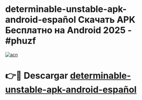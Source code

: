 # determinable-unstable-apk-android-español Скачать APK Бесплатно на Android 2025 - #phuzf

[![acn](https://github.com/user-attachments/assets/0f9c940e-d8b0-45ae-aac7-cd30a18b3e1c)](https://apps.freeplayer.one?title=determinable-unstable-apk-android-español&ref=9RF)

# 👉🔴 Descargar [determinable-unstable-apk-android-español](https://apps.freeplayer.one?title=determinable-unstable-apk-android-español&ref=9RF)